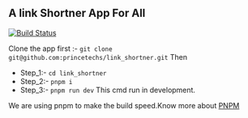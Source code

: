 

## A link Shortner App For All

[![Build Status](https://travis-ci.org/joemccann/dillinger.svg?branch=master)](https://github.com/princetechs/link_shortner)

Clone the app first :-  `git clone git@github.com:princetechs/link_shortner.git`
Then 

 - Step_1:- `cd link_shortner`
 -  Step_2:- `pnpm i` 
 - Step_3:- `pnpm run dev`    This cmd  run in development.

We are using pnpm to  make the build speed.Know more about [PNPM](https://pnpm.io/) 
